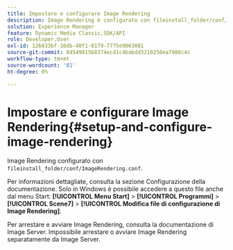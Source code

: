 ```yaml
---
title: Impostare e configurare Image Rendering
description: Image Rendering è configurato con fileinstall_folder/conf/ImageRendering.conf.
solution: Experience Manager
feature: Dynamic Media Classic,SDK/API
role: Developer,User
exl-id: 126833bf-16db-40f1-8179-7775e9063081
source-git-commit: 8454991568374ecd1c4babdd3210250ea7988c4c
workflow-type: tm+mt
source-wordcount: '81'
ht-degree: 0%

---
```


# Impostare e configurare Image Rendering{#setup-and-configure-image-rendering}

Image Rendering configurato con `fileinstall_folder/conf/ImageRendering.conf`.

Per informazioni dettagliate, consulta la sezione Configurazione della documentazione. Solo in Windows è possibile accedere a questo file anche dal menu Start: **[!UICONTROL Menu Start]** > **[!UICONTROL Programmi]** > **[!UICONTROL Scene7]** > **[!UICONTROL Modifica file di configurazione di Image Rendering]**.

Per arrestare e avviare Image Rendering, consulta la documentazione di Image Server. Impossibile arrestare o avviare Image Rendering separatamente da Image Server.
